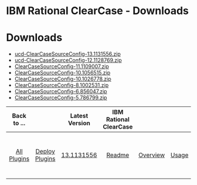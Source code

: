 
IBM Rational ClearCase - Downloads
==================================

# Downloads

- [ucd-ClearCaseSourceConfig-13.1131556.zip]()
- [ucd-ClearCaseSourceConfig-12.1128769.zip](https://raw.githubusercontent.com/UrbanCode/IBM-UCD-PLUGINS/main/files/ClearCaseSourceConfig/ucd-ClearCaseSourceConfig-12.1128769.zip)
- [ClearCaseSourceConfig-11.1109007.zip](https://raw.githubusercontent.com/UrbanCode/IBM-UCD-PLUGINS/main/files/ClearCaseSourceConfig/ClearCaseSourceConfig-11.1109007.zip)
- [ClearCaseSourceConfig-10.1056515.zip](https://raw.githubusercontent.com/UrbanCode/IBM-UCD-PLUGINS/main/files/ClearCaseSourceConfig/ClearCaseSourceConfig-10.1056515.zip)
- [ClearCaseSourceConfig-10.1026778.zip](https://raw.githubusercontent.com/UrbanCode/IBM-UCD-PLUGINS/main/files/ClearCaseSourceConfig/ClearCaseSourceConfig-10.1026778.zip)
- [ClearCaseSourceConfig-8.1002531.zip](https://raw.githubusercontent.com/UrbanCode/IBM-UCD-PLUGINS/main/files/ClearCaseSourceConfig/ClearCaseSourceConfig-8.1002531.zip)
- [ClearCaseSourceConfig-6.856047.zip](https://raw.githubusercontent.com/UrbanCode/IBM-UCD-PLUGINS/main/files/ClearCaseSourceConfig/ClearCaseSourceConfig-6.856047.zip)
- [ClearCaseSourceConfig-5.786799.zip](https://raw.githubusercontent.com/UrbanCode/IBM-UCD-PLUGINS/main/files/ClearCaseSourceConfig/ClearCaseSourceConfig-5.786799.zip)

|Back to ...||Latest Version|IBM Rational ClearCase ||||
| :---: | :---: | :---: | :---: | :---: | :---: | :---: |
|[All Plugins](../../index.md)|[Deploy Plugins](../README.md)|[13.1131556]()|[Readme](README.md)|[Overview](overview.md)|[Usage](usage.md)|[Steps and Roles](steps and roles.md)|
